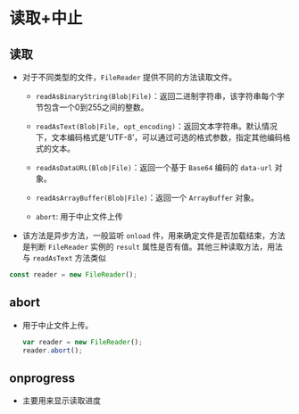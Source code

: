# 读取+中止

## 读取

  - 对于不同类型的文件，`FileReader` 提供不同的方法读取文件。

      - `readAsBinaryString(Blob|File)`：返回二进制字符串，该字符串每个字节包含一个0到255之间的整数。

      - `readAsText(Blob|File, opt_encoding)`：返回文本字符串。默认情况下，文本编码格式是’UTF-8’，可以通过可选的格式参数，指定其他编码格式的文本。

      - `readAsDataURL(Blob|File)`：返回一个基于 `Base64` 编码的 `data-url` 对象。

      - `readAsArrayBuffer(Blob|File)`：返回一个 `ArrayBuffer` 对象。

      - `abort`: 用于中止文件上传

  - 该方法是异步方法，一般监听 `onload` 件，用来确定文件是否加载结束，方法是判断 `FileReader` 实例的 `result` 属性是否有值。其他三种读取方法，用法与 `readAsText` 方法类似

```javascript
const reader = new FileReader();
```

## abort

  - 用于中止文件上传。

    ```javascript
    var reader = new FileReader();
    reader.abort();
    ```

## onprogress

  - 主要用来显示读取进度
